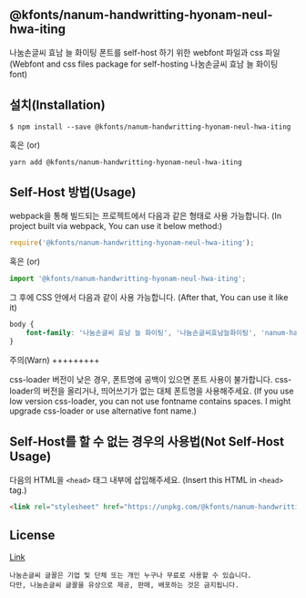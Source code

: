 
@kfonts/nanum-handwritting-hyonam-neul-hwa-iting
---------------------

나눔손글씨 효남 늘 화이팅 폰트를 self-host 하기 위한 webfont 파일과 css 파일
(Webfont and css files package for self-hosting 나눔손글씨 효남 늘 화이팅 font)

설치(Installation)
-----------------

```
$ npm install --save @kfonts/nanum-handwritting-hyonam-neul-hwa-iting
```

혹은 (or)

```
yarn add @kfonts/nanum-handwritting-hyonam-neul-hwa-iting
```

Self-Host 방법(Usage)
--------------------

webpack을 통해 빌드되는 프로젝트에서 다음과 같은 형태로 사용 가능합니다.
(In project built via webpack, You can use it below method:)

```js
require('@kfonts/nanum-handwritting-hyonam-neul-hwa-iting');
```

혹은 (or)

```js
import '@kfonts/nanum-handwritting-hyonam-neul-hwa-iting';
```

그 후에 CSS 안에서 다음과 같이 사용 가능합니다.
(After that, You can use it like it)

```css
body {
    font-family: '나눔손글씨 효남 늘 화이팅', '나눔손글씨효남늘화이팅', 'nanum-handwritting-hyonam-neul-hwa-iting';
}
```

주의(Warn)
+++++++++

css-loader 버전이 낮은 경우, 폰트명에 공백이 있으면 폰트 사용이 불가합니다.
css-loader의 버전을 올리거나, 띄어쓰기가 없는 대체 폰트명을 사용해주세요.
(If you use low version css-loader, you can not use fontname contains spaces.
I might upgrade css-loader or use alternative font name.)

Self-Host를 할 수 없는 경우의 사용법(Not Self-Host Usage)
-----------------------------------------------------

다음의 HTML을 `<head>` 태그 내부에 삽입해주세요.
(Insert this HTML in `<head>` tag.)

```html
<link rel="stylesheet" href="https://unpkg.com/@kfonts/nanum-handwritting-hyonam-neul-hwa-iting/index.css" />
```


License
-------


[Link](https://clova.ai/handwriting/list.html)


```
나눔손글씨 글꼴은 기업 및 단체 또는 개인 누구나 무료로 사용할 수 있습니다.
다만, 나눔손글씨 글꼴을 유상으로 제공, 판매, 배포하는 것은 금지됩니다.

```


